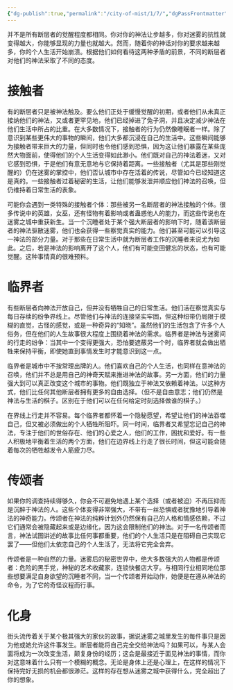```yaml
---
{"dg-publish":true,"permalink":"/city-of-mist/1/7/","dgPassFrontmatter":true}
---
```


并不是所有断层者的觉醒程度都相同。你对你的神法让步越多，你对迷雾的抗性就变得越大，你能够显现的力量也就越大。然而，随着你的神话对你的要求越来越多，你的个人生活开始崩溃。根据他们如何看待这两种矛盾的前景，不同的断层者对他们的神法采取了不同的态度。

# **接触者**

有的断层者只是被神法触及。要么他们正处于缓慢觉醒的初期，或者他们从未真正接纳他们的神法，又或者更罕见地，他们已经掉进了兔子洞，并且决定减少神法在他们生活中所占的比重。在大多数情况下，接触者的行为仍然像睡眠者一样。除了意识到某些更伟大的事物的瞬间，他们大多都沉浸在自己的生活中。这些瞬间能够为接触者带来巨大的力量，但同时也令他们感到恐惧，因为这让他们暴露在某些庞然大物面前，使得他们的个人生活变得如此渺小。他们既对自己的神法着迷，又对它感到恐惧，于是他们有意无意地与它保持着距离。一些接触者（尤其是那些刚觉醒的）仍在迷雾的掌控中，他们否认城市中存在活着的传说，尽管如今已经知道这是真的。一些接触者过着秘密的生活，让他们能够发泄并顺应他们神法的召唤，但仍维持着日常生活的表象。

可能你会遇到一类特殊的接触者个体：那些被另一名断层者的神法接触的个体。很多传说中的英雄，女巫，还有怪物有着影响或者蛊惑他人的能力，而这些传说也在迷雾之城中重获新生。当一个沉睡者处于某个强大断层者的影响下时，随着该断层者的神法驱散迷雾，他们也会获得一些察觉真实的能力。他们甚至可能可以引导这一神法的部分力量。对于那些在日常生活中就为断层者工作的沉睡者来说尤为如此。之后，若是神法的影响离开了这个人，他们有可能变回健忘的状态，也有可能觉醒。这种事情真的很难预料。

# **临界者**

有些断层者向神法开放自己，但并没有牺牲自己的日常生活。他们活在察觉真实与每日存续的纷争界线上。尽管他们与神法的连接坚实牢固，但这种纽带仍局限于模糊的直觉，古怪的感觉，或是一种奇异的“知晓”。虽然他们的生活包含了许多个人俗务，但在他们的人生故事很大程度上围绕着神法的需求。临界者是神法与迷雾间的行走的纷争：当其中一个变得更强大，恐怕要遮蔽另一个时，临界者就会做出牺牲来保持平衡，即使她直到事情发生时才能意识到这一点。  

临界者是城市中不按常理出牌的人。他们喜欢自己的个人生活，也同样在意神法的召唤，他们并不总是用自己的神奇天赋来推进神法的故事。另一方面，他们的力量强大到可以真正改变这个城市的事物。他们既独立于神法又依赖着神法。以这种方式，他们比任何其他断层者拥有更多的自由选择。（但不是自由意志；他们仍然是神法与生活的棋子。区别在于他们可以在任何给定时刻选择做谁的棋子。）

在界线上行走并不容易。每个临界者都怀着一个隐秘愿望，希望让他们的神法吞噬自己，但又被必须做出的个人牺牲所阻吓。同一时间，临界者又希望忘记自己的神法，专注于他们的世俗存在、他们的心爱之人，他们的工作，困扰和爱好。有一些人积极地平衡着生活的两个方面，他们在边界线上行走了很长时间，但这可能会随着每次的牺牲越发令人筋疲力尽。

# **传颂者**

如果你的调查持续得够久，你会不可避免地遇上某个选择（或者被迫）不再压抑而是沉醉于神法的人。这些个体变得非常强大，不带有一丝恐惧或者犹豫地引导着神法的神奇能力。传颂者在神法的纯粹计划外仍然保有自己的人格和情感依赖，不过它们通常会被隐藏起来或是边缘化，因为这会限制他们的神法。对于一名传颂者而言，神法试图讲述的故事比任何事都重要，他们的个人生活只是在阻碍自己实现它罢了——但他们太依恋自己的个人生活了，无法将它完全舍弃。

传颂者是一种自然的力量。迷雾后的秘密世界中，绝大多数强大的人物都是传颂者：危险的黑手党，神秘的艺术收藏家，连锁快餐店大亨。与相同行业相同地位那些想要满足自身欲望的沉睡者不同，当一个传颂者开始动作，她便是在遵从神法的命令，为了它的奇怪议程而行事。

# **化身**

街头流传着关于某个极其强大的家伙的故事，据说迷雾之城里发生的每件事只是因为他或她允许这件事发生。断层者能将自己完全交给神法吗？如果可以，与某人会面将成为一次改变生活，颠复身份的经历；这会是最接近于面见神法的事情，而你对这意味着什么只有一个模糊的概念。无论是身体上还是心理上，在这样的情况下保持完好无损的机会都很渺茫。这样的存在想从迷雾之城中获得什么，完全超出了你的想象。